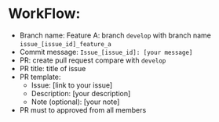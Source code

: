 # WorkFlow:

- Branch name: Feature A: branch ``develop`` with branch name ``issue_[issue_id]_feature_a``
- Commit message: ``Issue_[issue_id]: [your message]``
- PR: create pull request compare with ``develop``
- PR title: title of issue
- PR template: 
	+ Issue: [link to your issue]
	+ Description: [your description]
	+ Note (optional): [your note]
- PR must to approved from all members
